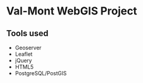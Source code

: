 # Val-Mont WebGIS Project

## Tools used
- Geoserver
- Leaflet
- jQuery
- HTML5
- PostgreSQL/PostGIS